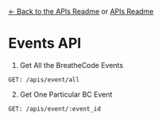 [<- Back to the APIs Readme](../docs/README.md) or [APIs Readme](../README.md)

# Events API

1. Get All the BreatheCode Events
```
GET: /apis/event/all
```

2. Get One Particular BC Event
```
GET: /apis/event/:event_id
```